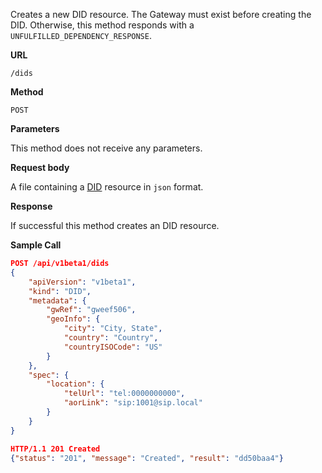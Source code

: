 Creates a new DID resource. The Gateway must exist before creating the DID.
Otherwise, this method responds with a `UNFULFILLED_DEPENDENCY_RESPONSE`.

**URL**

`/dids`

**Method**

`POST`

**Parameters**

This method does not receive any parameters.

**Request body**

A file containing a [DID](/configuration/dids) resource in `json` format.

**Response**

If successful this method creates an DID resource.

**Sample Call**

```json
POST /api/v1beta1/dids
{
	"apiVersion": "v1beta1",
	"kind": "DID",
	"metadata": {
		"gwRef": "gweef506",
		"geoInfo": {
			"city": "City, State",
			"country": "Country",
			"countryISOCode": "US"
		}
	},
	"spec": {
		"location": {
			"telUrl": "tel:0000000000",
			"aorLink": "sip:1001@sip.local"
		}
	}
}

HTTP/1.1 201 Created
{"status": "201", "message": "Created", "result": "dd50baa4"}
```
